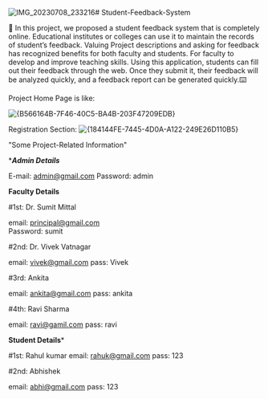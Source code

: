 ![IMG_20230708_233216](https://github.com/user-attachments/assets/5d8e4a21-f218-4966-b9a6-34b44e03cd19)# Student-Feedback-System

 🚀 In this project, we proposed a student feedback system that is completely online. Educational institutes or colleges can use it to maintain the records of student’s feedback. Valuing Project descriptions and asking for 
feedback has recognized benefits for both faculty and students. For faculty to develop and improve teaching skills. 
Using this application, students can fill out their feedback through the web. Once they submit it, their feedback will be 
analyzed quickly, and a feedback report can be generated quickly.⌨️

Project Home Page is like:

![{B566164B-7F46-40C5-BA4B-203F47209EDB}](https://github.com/user-attachments/assets/a32ed424-fb5f-423c-a40b-ff216ccbb1bf)

Registration Section:
![{184144FE-7445-4D0A-A122-249E26D110B5}](https://github.com/user-attachments/assets/2d1a1716-f30c-41ca-94b3-fb177c440cef)


"Some Project-Related Information"

**********Admin Details*********
 
E-mail: admin@gmail.com
Password: admin



********Faculty Details********

#1st: Dr. Sumit Mittal

email:    principal@gmail.com		
Password:  sumit

#2nd: Dr. Vivek Vatnagar

email: vivek@gmail.com
pass:  Vivek

#3rd: Ankita

email: ankita@gmail.com
pass:  ankita

#4th: Ravi Sharma

email: ravi@gamil.com
pass:  ravi

**********Student Details***********

#1st: Rahul kumar
email: rahuk@gmail.com
pass: 123

#2nd: Abhishek

email: abhi@gmail.com
pass: 123

